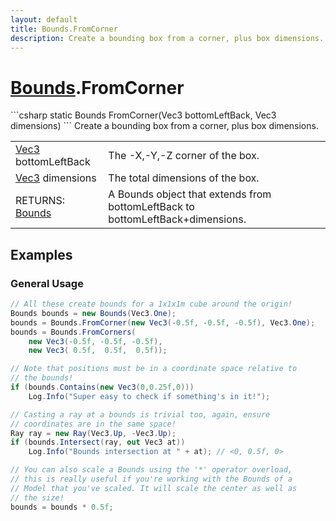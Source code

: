 ```yaml
---
layout: default
title: Bounds.FromCorner
description: Create a bounding box from a corner, plus box dimensions.
---
```

# [Bounds]({{site.url}}/Pages/Reference/Bounds.html).FromCorner

<div class='signature' markdown='1'>
```csharp
static Bounds FromCorner(Vec3 bottomLeftBack, Vec3 dimensions)
```
Create a bounding box from a corner, plus box dimensions.
</div>

|  |  |
|--|--|
|[Vec3]({{site.url}}/Pages/Reference/Vec3.html) bottomLeftBack|The -X,-Y,-Z corner of the box.|
|[Vec3]({{site.url}}/Pages/Reference/Vec3.html) dimensions|The total dimensions of the box.|
|RETURNS: [Bounds]({{site.url}}/Pages/Reference/Bounds.html)|A Bounds object that extends from bottomLeftBack to bottomLeftBack+dimensions.|





## Examples

### General Usage

```csharp
// All these create bounds for a 1x1x1m cube around the origin!
Bounds bounds = new Bounds(Vec3.One);
bounds = Bounds.FromCorner(new Vec3(-0.5f, -0.5f, -0.5f), Vec3.One);
bounds = Bounds.FromCorners(
	new Vec3(-0.5f, -0.5f, -0.5f),
	new Vec3( 0.5f,  0.5f,  0.5f));

// Note that positions must be in a coordinate space relative to 
// the bounds!
if (bounds.Contains(new Vec3(0,0.25f,0)))
	Log.Info("Super easy to check if something's in it!");

// Casting a ray at a bounds is trivial too, again, ensure 
// coordinates are in the same space!
Ray ray = new Ray(Vec3.Up, -Vec3.Up);
if (bounds.Intersect(ray, out Vec3 at))
	Log.Info("Bounds intersection at " + at); // <0, 0.5f, 0>

// You can also scale a Bounds using the '*' operator overload, 
// this is really useful if you're working with the Bounds of a
// Model that you've scaled. It will scale the center as well as
// the size!
bounds = bounds * 0.5f;
```

